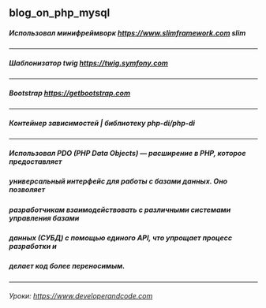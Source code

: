 ## blog_on_php_mysql
##### Использовал минифреймворк https://www.slimframework.com slim
___ 
##### Шаблонизатор twig https://twig.symfony.com
___ 
##### Bootstrap https://getbootstrap.com
___ 
##### Контейнер зависимостей | библиотеку php-di/php-di
___ 
##### Использовал PDO (PHP Data Objects) — расширение в PHP, которое предоставляет 
##### универсальный интерфейс для работы с базами данных. Оно позволяет    
##### разработчикам взаимодействовать с различными системами управления базами 
##### данных (СУБД) с помощью единого API, что упрощает процесс разработки и 
##### делает код более переносимым.
___ 
###### Уроки: https://www.developerandcode.com

